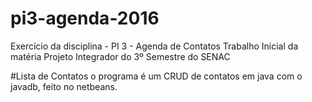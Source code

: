 # pi3-agenda-2016
Exercício da disciplina  - PI 3 - Agenda de Contatos
Trabalho Inicial da matéria Projeto Integrador do 3º Semestre do SENAC

#Lista de Contatos
o programa é um CRUD de contatos em java com o javadb, feito no netbeans.
